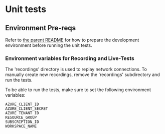 # Unit tests #

## Environment Pre-reqs ##

Refer to [the parent README](../README.md) for how to prepare the development environment before running the unit tests.

### Environment variables for Recording and Live-Tests ###

The 'recordings' directory is used to replay network connections.
To manually create new recordings, remove the 'recordings' subdirectory and run the tests.

To be able to run the tests, make sure to set the following environment variables:

```plaintext
AZURE_CLIENT_ID
AZURE_CLIENT_SECRET
AZURE_TENANT_ID 
RESOURCE_GROUP
SUBSCRIPTION_ID
WORKSPACE_NAME
```
